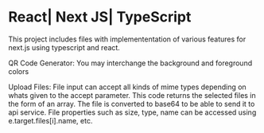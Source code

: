 # React| Next JS| TypeScript

This project includes files with implemententation of various features for next.js using typescript and react.

QR Code Generator: You may interchange the background and foreground colors 

Upload Files: File input can accept all kinds of mime types depending on whats given to the accept parameter. This code returns the selected files in the form of an array. The file is converted to base64 to be able to send it to api service. File properties such as size, type, name can be accessed using e.target.files[i].name, etc.


